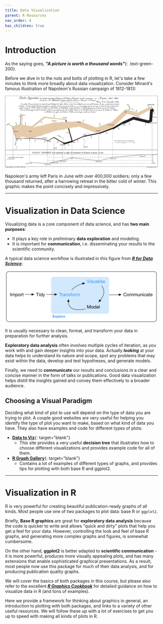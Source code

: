 ```yaml
---
title: Data Visualization
parent: R Resources
nav_order: 4
has_children: true
---
```


# Introduction

As the saying goes, ***"A picture is worth a thousand words"***{: .text-green-200}.

Before we dive in to the nuts and bolts of plotting in R, let's take a few minutes to think more broadly about data visualization. Consider Minard's famous illustration of Napoleon's Russian campaign of 1812-1813:

![](Images/Minard_Napoleon_1812.jpg)

Napoleon's army left Paris in June with over 400,000 soldiers; only a few thousand returned, after a harrowing retreat in the bitter cold of winter. This graphic makes the point concisely and impressively.

---

# Visualization in Data Science

Visualizing data is a core component of data science, and has **two main purposes**:

+ It plays a key role in preliminary **data exploration** and modeling.
+ It is important for **communication**, i.e. disseminating your results to the scientific community.

A typical data science workflow is illustrated in this figure from [***R for Data Science***](https://r4ds.had.co.nz/explore-intro.html):

![](Images/data_viz_cycle.png)

It is usually necessary to clean, format, and transform your data in preparation for further analysis.

**Exploratory data analysis** often involves multiple cycles of iteration, as you work with and gain deeper insights into your data. Actually ***looking*** at your data helps to understand its nature and scope, spot any problems that may exist within the data, develop and test hypotheses, and generate models.

Finally, we need to **communicate** our results and conclusions in a clear and concise manner in the form of talks or publications. Good data visualization helps distill the insights gained and convey them effectively to a broader audience.


## Choosing a Visual Paradigm

Deciding what kind of plot to use will depend on the type of data you are trying to plot. A couple good websites are very useful for helping you identify the type of plot you want to make, based on what kind of data you have. They also have examples and code for different types of plots:

+ [**Data to Viz**](https://www.data-to-viz.com/){: target="blank"}
  + This site provides a very useful **decision tree** that illustrates how to choose different visualizations and provides example code for all of them.
+ [**R Graph Gallery**](https://www.r-graph-gallery.com/index.html){: target="blank"}
  + Contains a lot of examples of different types of graphs, and provides tips for plotting with both base R and ggplot2.

---

# Visualization in R

R is very powerful for creating beautiful publication-ready graphs of all kinds. Most people use one of two packages to plot data: base R or `ggplot2`.

Briefly, **Base R graphics** are great for **exploratory data analysis** because the code is quicker to write and allows "quick and dirty" plots that help you get a feel for your data. However, controlling the look and feel of base R graphs, and generating more complex graphs and figures, is somewhat cumbersome.

On the other hand, **ggplot2** is better adapted to **scientific communication** - it is more powerful, produces more visually appealing plots, and has many extensions that enable sophisticated graphical presentations. As a result, most people now use this package for much of their data analysis, and for producing publication quality graphs.

We will cover the basics of both packages in this course, but please also refer to the excellent [***R Graphics Cookbook***](https://r-graphics.org/index.html) for detailed guidance on how to visualize data in R (and tons of examples).

Here we provide a framework for thinking about graphics in general, an introduction to plotting with both packages, and links to a variety of other useful resources. We will follow these up with a lot of exercises to get you up to speed with making all kinds of plots in R.
